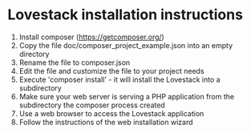 Lovestack installation instructions
===

1) Install composer (https://getcomposer.org/)
2) Copy the file doc/composer_project_example.json into an empty directory
3) Rename the file to composer.json
4) Edit the file and customize the file to your project needs
5) Execute 'composer install' - it will install the Lovestack into a subdirectory
6) Make sure your web server is serving a PHP application from the subdirectory the composer process created
7) Use a web browser to access the Lovestack application
8) Follow the instructions of the web installation wizard
